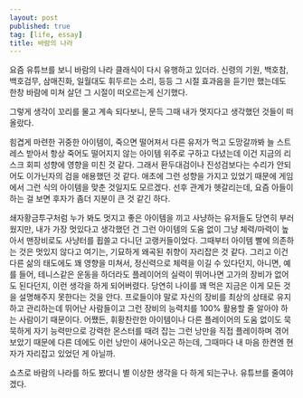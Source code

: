 ```yaml
---
layout: post
published: true
tag: [life, essay]
title: 바람의 나라
---
```


요즘 유튜브를 보니 바람의 나라 클래식이 다시 유행하고 있더라. 신령의 기원, 백호참, 백호검무, 삼매진화, 일월대도 휘두르는 소리, 등등 그 시절 효과음을 듣기만 했는데도 한창 바람에 미쳐 살던 그 시절이 떠오르는게 신기했다.

그렇게 생각이 꼬리를 물고 계속 되다보니, 문득 그때 내가 멋지다고 생각했던 것들이 떠올랐다.

힘겹게 마련한 귀중한 아이템이, 죽으면 떨어져서 다른 유저가 먹고 도망갈까봐 늘 스트레스 받아서 항상 죽어도 떨어지지 않는 아이템 위주로 구하고 다녔는데 이건 지금의 리스크 회피 성향에    영향을 미친 것 같다. 그래서 환두대검이나 진성검보다는 수리가 안되어도 이가닌자의 검을 애용했던 것 같다. 애초에 그런 성향을 가지고 있었기 때문에 게임에서 그런 식의 아이템을 맞춘 것일지도 모르겠다. 선후 관계가 헷갈리는데, 요즘 아들이 하는 걸 보면 후자가 좀더 지분이 큰 것 같긴 하다.

쇄자황금투구처럼 누가 봐도 멋지고 좋은 아이템을 끼고 사냥하는 유저들도 당연히 부러웠지만, 내가 가장 멋있다고 생각했던 건 그런 아이템의 도움 없이 그냥 체력/마력이 높아서 맨장비로도 사냥터를 휩쓸고 다니던 고랭커들이었다. 그때부터 아이템 빨에 의존하는 것은 멋있지 않다고 여기는, 기묘하게 왜곡된 취향이 자리잡은 것 같다. 그리고 이건 다른 삶의 태도에도 꽤 영향을 미쳐서, 정신력으로 체력을 이길 수 있다던지, 아니면, 예를 들어, 테니스같은 운동을 하더라도 플레이어의 실력이 뛰어나면 고가의 장비가 없어도 된다던지, 이런 생각을 하게 되어버렸다. 당연히 나이를 꽤 먹은 지금은 이게 모든 것을 설명해주지 못한다는 것을 안다. 프로들이야 말로 자신의 장비를 최상의 상태로 유지하고 관리하는데 뛰어난 사람들이고 그런 장비의 능력치를 100% 활용할 줄 알아야 하는 사람이기 때문이다. 어쨌든, 휘황찬란한 아이템이나 다른 플레이어의 도움 없이도 묵묵하게 자기 능력만으로 강력한 몬스터를 때려 잡는 그런 낭만을 직접 플레이하며 겪어보았기 때문에 다른 데에도 이런 낭만이 새어나오곤 하는데, 그때마다 내 마음 한켠엔 현자가 자리잡고 있었던 게 아닐까.

쇼츠로 바람의 나라를 하도 봤더니 별 이상한 생각을 다 하게 되는구나. 유튜브를 줄여야겠다.
